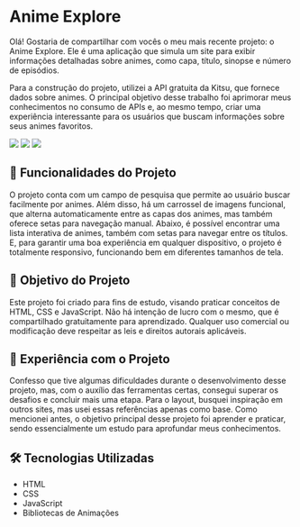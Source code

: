 # Anime Explore
Olá! Gostaria de compartilhar com vocês o meu mais recente projeto: o Anime Explore. Ele é uma aplicação que simula um site para exibir informações detalhadas sobre animes, como capa, título, sinopse e número de episódios.

Para a construção do projeto, utilizei a API gratuita da Kitsu, que fornece dados sobre animes. O principal objetivo desse trabalho foi aprimorar meus conhecimentos no consumo de APIs e, ao mesmo tempo, criar uma experiência interessante para os usuários que buscam informações sobre seus animes favoritos.

[<img src="./anime-explore-desktop.gif">]()
[<img src="./anime-explore-desktop-2.gif">]()
[<img src="./anime-explore-mobile.gif">]()

## 🌟 Funcionalidades do Projeto
O projeto conta com um campo de pesquisa que permite ao usuário buscar facilmente por animes. Além disso, há um carrossel de imagens funcional, que alterna automaticamente entre as capas dos animes, mas também oferece setas para navegação manual. Abaixo, é possível encontrar uma lista interativa de animes, também com setas para navegar entre os títulos. E, para garantir uma boa experiência em qualquer dispositivo, o projeto é totalmente responsivo, funcionando bem em diferentes tamanhos de tela.

## 🎯 Objetivo do Projeto
Este projeto foi criado para fins de estudo, visando praticar conceitos de HTML, CSS e JavaScript. Não há intenção de lucro com o mesmo, que é compartilhado gratuitamente para aprendizado. Qualquer uso comercial ou modificação deve respeitar as leis e direitos autorais aplicáveis.

## 💪 Experiência com o Projeto
Confesso que tive algumas dificuldades durante o desenvolvimento desse projeto, mas, com o auxílio das ferramentas certas, consegui superar os desafios e concluir mais uma etapa. Para o layout, busquei inspiração em outros sites, mas usei essas referências apenas como base. Como mencionei antes, o objetivo principal desse projeto foi aprender e praticar, sendo essencialmente um estudo para aprofundar meus conhecimentos.

## 🛠️  Tecnologias Utilizadas
- HTML
- CSS
- JavaScript
- Bibliotecas de Animações
